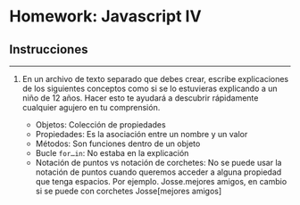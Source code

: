 # Homework: Javascript IV

## Instrucciones
---
1. En un archivo de texto separado que debes crear, escribe explicaciones de los siguientes conceptos como si se lo estuvieras explicando a un niño de 12 años. Hacer esto te ayudará a descubrir rápidamente cualquier agujero en tu comprensión.

	* Objetos: Colección de propiedades
	* Propiedades: Es la asociación entre un nombre y un valor
	* Métodos: Son funciones dentro de un objeto
	* Bucle `for…in`: No estaba en la explicación 
	* Notación de puntos vs notación de corchetes: No se puede usar la notación de puntos cuando queremos acceder a alguna propiedad que tenga espacios. Por ejemplo. Josse.mejores amigos, en cambio si se puede con corchetes Josse[mejores amigos]